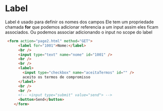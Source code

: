 # Label
Label é usado para definir os nomes dos campos
Ele tem um propriedade chamada **for** que podemos adicionar referencia a um input 
assim eles ficam associados. Ou podemos associar adicionando o  input no scope do label

~~~ html
 <form action="page2.html" method="GET">
      <label for="1001">Nome:</label>
      <br />
      <input type="text" name="nome" id="1001" />
      <br />
      <br />
      <label>
        <input type="checkbox" name="aceitaTermos" id="" />
        aceito os termos de compromisso
      </label>
      <br />
      <br />
      <!-- <input type="submit" value="send"> -->
      <button>Send</button>
    </form>
~~~